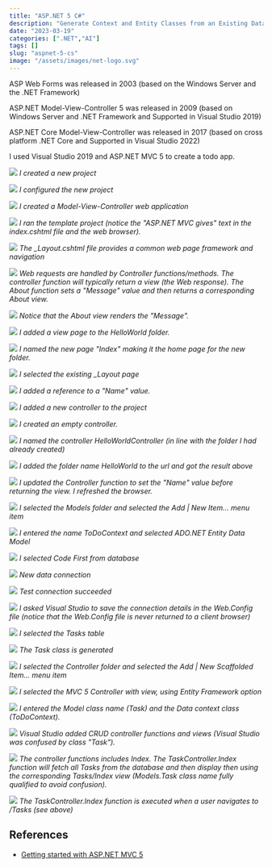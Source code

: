 ```yaml
---
title: "ASP.NET 5 C#"
description: "Generate Context and Entity Classes from an Existing Database"
date: "2023-03-19"
categories: [".NET","AI"]
tags: []
slug: "aspnet-5-cs"
image: "/assets/images/net-logo.svg"
---
```



ASP Web Forms was released in 2003 (based on the Windows Server and the .NET Framework)

ASP.NET Model-View-Controller 5 was released in 2009 (based on Windows Server and .NET Framework and Supported in Visual Studio 2019)

ASP.NET Core Model-View-Controller was released in 2017 (based on cross platform .NET Core and Supported in Visual Studio 2022)

I used Visual Studio 2019 and ASP.NET MVC 5 to create a todo app.

![](/assets/images/aspnet-5-cs/capturea1-create-a-new-project-1028x681.png)
*I created a new project*

![](/assets/images/aspnet-5-cs/capturea2-configure-your-new-project-1026x683.png)
*I configured the new project*

![](/assets/images/aspnet-5-cs/capturea3-mvc-1022x708.png)
*I created a Model-View-Controller web application*

![](/assets/images/aspnet-5-cs/capturea4-running-1380x729.png)
*I ran the template project (notice the "ASP.NET MVC gives" text in the index.cshtml file and the web browser).*

![](/assets/images/aspnet-5-cs/capturea5-layout-1366x729.png)
*The _Layout.cshtml file provides a common web page framework and navigation*

![](/assets/images/aspnet-5-cs/capturea5-layout-1366x729.png)
*Web requests are handled by Controller functions/methods. The controller function will typically return a view (the Web response). The About function sets a "Message" value and then returns a corresponding About view.*

![](/assets/images/aspnet-5-cs/capturea6-home-controller-1362x729.png)
*Notice that the About view renders the "Message".*

![](/assets/images/aspnet-5-cs/capturea8-view-page-with-layout-1361x731.png)
*I added a view page to the HelloWorld folder.*

![](/assets/images/aspnet-5-cs/capturea9-name-view-1366x357.png)
*I named the new page "Index" making it the home page for the new folder.*

![](/assets/images/aspnet-5-cs/capturea10-select-layout-1365x500.png)
*I selected the existing _Layout page*

![](/assets/images/aspnet-5-cs/capturea-11-viewbag-1365x177.png)
*I added a reference to a "Name" value.*

![](/assets/images/aspnet-5-cs/capturea-11-add-controller-1368x185.png)
*I added a new controller to the project*

![](/assets/images/aspnet-5-cs/capturea-12-empty-controller-1370x281.png)
*I created an empty controller.*

![](/assets/images/aspnet-5-cs/capturea-14-name-controller-1367x297.png)
*I named the controller HelloWorldController (in line with the folder I had already created)*

![](/assets/images/aspnet-5-cs/capturea-15-hello-world-no-viewbag-1362x639.png)
*I added the folder name HelloWorld to the url and got the result above*

![](/assets/images/aspnet-5-cs/capturea-16-with-view-bag-name-1360x638.png)
*I updated the Controller function to set the "Name" value before returning the view. I refreshed the browser.*

![](/assets/images/aspnet-5-cs/capturea-17-new-item-1367x333.png)
*I selected the Models folder and selected the Add | New Item... menu item*

![](/assets/images/aspnet-5-cs/capturea-18-ado.et-entity-data-model-1363x663.png)
*I entered the name ToDoContext and selected ADO.NET Entity Data Model*

![](/assets/images/aspnet-5-cs/capturea-19-code-first-rom-database-1364x614.png)
*I selected Code First from database*

![](/assets/images/aspnet-5-cs/capturea-20-new-data-connection-1367x529.png)
*New data connection*

![](/assets/images/aspnet-5-cs/capturea-21-test-connection-1360x706.png)
*Test connection succeeded*

![](/assets/images/aspnet-5-cs/capturea-22-choose-connection-1368x597.png)
*I asked Visual Studio to save the connection details in the Web.Config file (notice that the Web.Config file is never returned to a client browser)*

![](/assets/images/aspnet-5-cs/capturea-23-entity-data-model-wizard-1366x594.png)
*I selected the Tasks table*

![](/assets/images/aspnet-5-cs/capturea-24-task-class-generated-1365x418.png)
*The Task class is generated*

![](/assets/images/aspnet-5-cs/capturea-25-new-scaffolder-item-1366x301.png)
*I selected the Controller folder and selected the Add | New Scaffolded Item... menu item*

![](/assets/images/aspnet-5-cs/capturea-26-mvc-5-controller-with-views-using-entity-framework-1367x391.png)
*I selected the MVC 5 Controller with view, using Entity Framework option*

![](/assets/images/aspnet-5-cs/capturea-27-controller-name-1366x514.png)
*I entered the Model class name (Task) and the Data context class (ToDoContext).*

![](/assets/images/aspnet-5-cs/capturea-28-build-error-1366x280.png)
*Visual Studio added CRUD controller functions and views (Visual Studio was confused by class "Task").*

![](/assets/images/aspnet-5-cs/capturea-29-fix-ambiguity-1366x611.png)
*The controller functions includes Index. The TaskController.Index function will fetch all Tasks from the database and then display then using the corresponding Tasks/Index view (Models.Task class name fully qualified to avoid confusion).*

![](/assets/images/aspnet-5-cs/capturea-30-running-tasks-index-page-1366x640.png)
*The TaskController.Index function is executed when a user navigates to /Tasks (see above)*

## References

- [Getting started with ASP.NET MVC 5](https://learn.microsoft.com/en-us/aspnet/mvc/overview/getting-started/introduction/getting-started)
